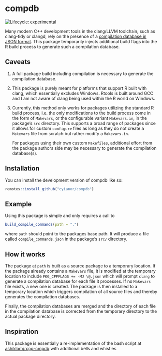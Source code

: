 # compdb

<!-- badges: start -->
[![Lifecycle:
experimental](https://img.shields.io/badge/lifecycle-experimental-orange.svg)](https://lifecycle.r-lib.org/articles/stages.html#experimental)
<!-- [![CRAN
status](https://www.r-pkg.org/badges/version/compdb)](https://CRAN.R-project.org/package=compdb) -->
<!-- badges: end -->

Many modern C++ development tools in the clang/LLVM toolchain, such as
clang-tidy or clangd, rely on the presence of a [compilation database in
JSON format](https://clang.llvm.org/docs/JSONCompilationDatabase.html).
This package temporarily injects additional build flags into the R build
process to generate such a compilation database.

## Caveats

1.  A full package build including compilation is necessary to generate
    the compilation database.
2.  This package is purely meant for platforms that support R built with clang,
    which essentially excludes Windows. Rtools is built around GCC and I am
    not aware of clang being used within the R world on Windows.
3.  Currently, this method only works for packages utilizing the
    standard R build process, i.e. the only modifications to the build
    process come in the form of `Makevars`, or the configurable
    variant `Makevars.in`, in the package’s `src` directory. This
    supports a broad range of packages since it allows for custom
    `configure` files as long as they do not create a `Makevars` file
    from scratch but rather modify a `Makevars.in`.

    For packages using their own custom `Makefile`s, additional effort
    from the package authors side may be necessary to generate the
    compilation database(s).

## Installation

You can install the development version of compdb like so:

``` r
remotes::install_github("cyianor/compdb")
```

## Example

Using this package is simple and only requires a call to

``` r
build_compile_commands(path = ".")
```

where `path` should point to the packages base path. It will produce a
file called `compile_commands.json` in the package’s `src/` directory.

## How it works

The package at `path` is built as a source package to a temporary
location. If the package already contains a `Makevars` file, it is
modified at the temporary location to include `PKG_CPPFLAGS += -MJ \@.json`
which will prompt `clang` to generate a compilation database for each
file it processes. If no `Makevars` file exists, a new one is created.
The package is then installed to a temporary location which triggers
compilation of all source files and thereby generates the
compilation databases.

Finally, the compilation databases are merged and the directory of each
file in the compilation database is corrected from the temporary
directory to the actual package directory.

## Inspiration

This package is essentially a re-implementation of the bash script at
[ashiklom/rcpp-cmpdb](https://github.com/ashiklom/rcpp-cmpdb) with
additional bells and whistles.

